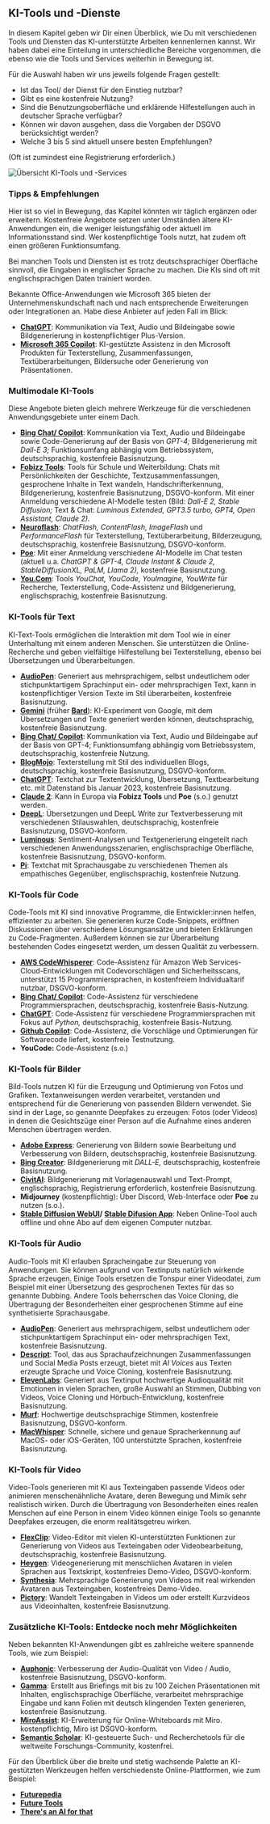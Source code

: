 ## KI-Tools und -Dienste

In diesem Kapitel geben wir Dir  einen Überblick, wie Du mit verschiedenen Tools und Diensten das KI-unterstützte Arbeiten kennenlernen kannst. Wir haben dabei eine Einteilung in unterschiedliche Bereiche vorgenommen, die ebenso wie die Tools und Services weiterhin in Bewegung ist.

Für die Auswahl haben wir uns jeweils folgende Fragen gestellt: 

- Ist das Tool/ der Dienst für den Einstieg nutzbar?
- Gibt es eine kostenfreie Nutzung?
- Sind die Benutzungsoberfläche und erklärende Hilfestellungen auch in deutscher Sprache verfügbar?
- Können wir davon ausgehen, dass die Vorgaben der DSGVO berücksichtigt werden?
- Welche 3 bis 5 sind aktuell unsere besten Empfehlungen?

(Oft ist zumindest eine Registrierung erforderlich.)

![Übersicht KI-Tools und -Services](./images/ai-tools-services.png)


### Tipps & Empfehlungen

Hier ist so viel in Bewegung, das Kapitel könnten wir täglich ergänzen oder erweitern. Kostenfreie Angebote setzen unter Umständen ältere KI-Anwendungen ein, die weniger leistungsfähig oder aktuell im Informationsstand sind. Wer kostenpflichtige Tools nutzt, hat zudem oft einen größeren Funktionsumfang.

Bei manchen Tools und Diensten ist es trotz deutschsprachiger Oberfläche sinnvoll, die Eingaben in englischer Sprache zu machen. Die KIs sind oft mit englischsprachigen Daten trainiert worden.

Bekannte Office-Anwendungen wie Microsoft 365 bieten der Unternehmenskundschaft nach und nach entsprechende Erweiterungen oder Integrationen an. Habe diese Anbieter auf jeden Fall im Blick:

- [**ChatGPT**](https://chat.openai.com/auth/login): Kommunikation via Text, Audio und Bildeingabe sowie Bildgenerierung in kostenpflichtiger Plus-Version.
- [**Microsoft 365 Copilot**](https://support.microsoft.com/de-de/copilot): KI-gestützte Assistenz in den Microsoft Produkten für Texterstellung, Zusammenfassungen, Textüberarbeitungen, Bildersuche oder Generierung von Präsentationen.


### Multimodale KI-Tools

Diese Angebote bieten gleich mehrere Werkzeuge für die verschiedenen Anwendungsgebiete unter einem Dach.

- [**Bing Chat/ Copilot**](https://www.bing.com/search): Kommunikation via Text, Audio und Bildeingabe sowie Code-Generierung auf der Basis von _GPT-4;_ Bildgenerierung mit _Dall-E 3;_ Funktionsumfang abhängig vom Betriebssystem, deutschsprachig, kostenfreie Basisnutzung.
- [**Fobizz Tools**](https://tools.fobizz.com): Tools für Schule und Weiterbildung: Chats mit Persönlichkeiten der Geschichte, Textzusammenfassungen, gesprochene Inhalte in Text wandeln, Handschrifterkennung, Bildgenerierung, kostenfreie Basisnutzung, DSGVO-konform. Mit einer Anmeldung verschiedene AI-Modelle testen (Bild: _Dall-E 2, Stable Diffusion;_ Text & Chat: _Luminous Extended, GPT3.5 turbo, GPT4, Open Assistant, Claude 2)._
- [**Neuroflash**](https://neuroflash.com/de/free-content-generatoren): _ChatFlash, ContentFlash, ImageFlash_ und _PerformanceFlash_ für Texterstellung, Textüberarbeitung, Bilderzeugung, deutschsprachig, kostenfreie Basisnutzung, DSGVO-konform.
- [**Poe**](https://poe.com): Mit einer Anmeldung verschiedene AI-Modelle im Chat testen (aktuell u.a. _ChatGPT & GPT-4, Claude Instant & Claude 2, StableDiffusionXL, PaLM, Llama 2),_ kostenfreie Basisnutzung.
- [**You.Com**](https://you.com): Tools _YouChat, YouCode, YouImagine, YouWrite_ für Recherche, Texterstellung, Code-Assistenz und Bildgenerierung, englischsprachig, kostenfreie Basisnutzung.


### KI-Tools für Text

KI-Text-Tools ermöglichen die Interaktion mit dem Tool wie in einer Unterhaltung mit einem anderen Menschen. Sie unterstützen die Online-Recherche und geben vielfältige Hilfestellung bei Texterstellung, ebenso bei Übersetzungen und Überarbeitungen.

- [**AudioPen**](https://audiopen.ai): Generiert aus mehrsprachigem, selbst undeutlichem oder stichpunktartigem Sprachinput ein- oder mehrsprachigen Text, kann in kostenpflichtiger Version Texte im Stil überarbeiten, kostenfreie Basisnutzung.
- [**Gemini**](https://gemini.google.com/) (früher [**Bard**](https://bard.google.com/chat)): KI-Experiment von Google, mit dem Übersetzungen und Texte generiert werden können, deutschsprachig, kostenfreie Basisnutzung.
- [**Bing Chat/ Copilot**](https://www.bing.com/search): Kommunikation via Text, Audio und Bildeingabe auf der Basis von GPT-4; Funktionsumfang abhängig vom Betriebssystem, deutschsprachig, kostenfreie Nutzung.
- [**BlogMojo**](https://blogmojo.ai): Texterstellung mit Stil des individuellen Blogs, deutschsprachig, kostenfreie Basisnutzung, DSGVO-konform.
- [**ChatGPT**](https://chat.openai.com/auth/login): Textchat zur Textentwicklung, Übersetzung, Textbearbeitung etc. mit Datenstand bis Januar 2023, kostenfreie Basisnutzung. 
- [**Claude 2**](https://claude.ai): Kann in Europa via **Fobizz Tools** und **Poe** (s.o.) genutzt werden.
- [**DeepL**](https://deepl.com): Übersetzungen und DeepL Write zur Textverbesserung mit verschiedenen Stilauswahlen, deutschsprachig, kostenfreie Basisnutzung, DSGVO-konform.
- [**Luminous**](https://app.aleph-alpha.com/): Sentiment-Analysen und Textgenerierung eingeteilt nach verschiedenen Anwendungsszenarien, englischsprachige Oberfläche, kostenfreie Basisnutzung, DSGVO-konform.
- [**Pi**](https://pi.ai/talk): Textchat mit Sprachausgabe zu verschiedenen Themen als empathisches Gegenüber, englischsprachig, kostenfreie Nutzung.


### KI-Tools für Code

Code-Tools mit KI sind innovative Programme, die Entwickler:innen helfen, effizienter zu arbeiten. Sie generieren kurze Code-Snippets, eröffnen Diskussionen über verschiedene Lösungsansätze und bieten Erklärungen zu Code-Fragmenten. Außerdem können sie zur Überarbeitung bestehenden Codes eingesetzt werden, um dessen Qualität zu verbessern.

- [**AWS CodeWhisperer**](https://aws.amazon.com/de/codewhisperer): Code-Assistenz für Amazon Web Services-Cloud-Entwicklungen mit Codevorschlägen und Sicherheitsscans, unterstützt 15 Programmiersprachen, in kostenfreiem Individualtarif nutzbar, DSGVO-konform.
- [**Bing Chat/ Copilot**](https://www.bing.com/search): Code-Assistenz für verschiedene Programmiersprachen, deutschsprachig, kostenfreie Basis-Nutzung.
- [**ChatGPT**](https://chat.openai.com/auth/login): Code-Assistenz für verschiedene Programmiersprachen mit Fokus auf _Python,_ deutschsprachig, kostenfreie Basis-Nutzung.
- [**Github Copilot**](https://github.com/features/copilot): Code-Assistenz, die Vorschläge und Optimierungen für Softwarecode liefert, kostenfreie Testnutzung.
- **YouCode:** Code-Assistenz (s.o.)


### KI-Tools für Bilder

Bild-Tools nutzen KI für die Erzeugung und Optimierung von Fotos und Grafiken. Textanweisungen werden verarbeitet, verstanden und entsprechend für die Generierung von passenden Bildern verwendet. Sie sind in der Lage, so genannte Deepfakes zu erzeugen: Fotos (oder Videos) in denen die Gesichtszüge einer Person auf die Aufnahme eines anderen Menschen übertragen werden.

- [**Adobe Express**](https://www.adobe.com/de/express): Generierung von Bildern sowie Bearbeitung und Verbesserung von Bildern, deutschsprachig, kostenfreie Basisnutzung.
- [**Bing Creator**](https://bing.com/create): Bildgenerierung mit _DALL-E,_ deutschsprachig, kostenfreie Basisnutzung.
- [**CivitAI**](https://civitai.com): Bildgenerierung mit Vorlagenauswahl und Text-Prompt, englischsprachig, Registrierung erforderlich, kostenfreie Basisnutzung.
- **Midjourney** (kostenpflichtig): Über Discord, Web-Interface oder **Poe** zu nutzen (s.o.).
- [**Stable Diffusion WebUI**](https://stablediffusionweb.com/WebUI)**/** [**Stable Difusion App**](https://stablediffusionweb.com/app): Neben Online-Tool auch offline und ohne Abo auf dem eigenen Computer nutzbar.


### KI-Tools für Audio

Audio-Tools mit KI erlauben Spracheingabe zur Steuerung von Anwendungen. Sie können aufgrund von Textinputs natürlich wirkende Sprache erzeugen. Einige Tools ersetzen die Tonspur einer Videodatei, zum Beispiel mit einer Übersetzung des gesprochenen Textes für das so genannte Dubbing. Andere Tools beherrschen das Voice Cloning, die Übertragung der Besonderheiten einer gesprochenen Stimme auf eine synthetisierte Sprachausgabe.

- [**AudioPen**](https://audiopen.ai): Generiert aus mehrsprachigem, selbst undeutlichem oder stichpunktartigem Sprachinput ein- oder mehrsprachigen Text, kostenfreie Basisnutzung.
- [**Descript**](https://www.descript.com): Tool, das aus Sprachaufzeichnungen Zusammenfassungen und Social Media Posts erzeugt, bietet mit _AI Voices_ aus Texten erzeugte Sprache und Voice Cloning, kostenfreie Basisnutzung.
- [**ElevenLabs**](https://elevenlabs.io): Generiert aus Textinput hochwertige Audioqualität mit Emotionen in vielen Sprachen, große Auswahl an Stimmen, Dubbing von Videos, Voice Cloning und Hörbuch-Entwicklung, kostenfreie Basisnutzung.
- [**Murf**](https://murf.ai): Hochwertige deutschsprachige Stimmen, kostenfreie Basisnutzung, DSGVO-konform.
- [**MacWhisper**](https://goodsnooze.gumroad.com/l/macwhisper): Schnelle, sichere und genaue Spracherkennung auf MacOS- oder iOS-Geräten, 100 unterstützte Sprachen, kostenfreie Basisnutzung.


### KI-Tools für Video

Video-Tools generieren mit KI aus Texteingaben passende Videos oder animieren menschenähnliche Avatare, deren Bewegung und Mimik sehr realistisch wirken. Durch die Übertragung von Besonderheiten eines realen Menschen auf eine Person in einem Video können einige Tools so genannte Deepfakes erzeugen, die enorm realitätsgetreu wirken.

- [**FlexClip**](https://www.flexclip.com/de): Video-Editor mit vielen KI-unterstützten Funktionen zur Generierung von Videos aus Texteingaben oder Videobearbeitung, deutschsprachig, kostenfreie Basisnutzung.
- [**Heygen**](https://www.heygen.com): Videogenerierung mit menschlichen Avataren in vielen Sprachen aus Textskript, kostenfreies Demo-Video, DSGVO-konform.
- [**Synthesia**](https://www.synthesia.io): Mehrsprachige Generierung von Videos mit real wirkenden Avataren aus Texteingaben, kostenfreies Demo-Video.
- [**Pictory**](https://pictory.ai): Wandelt Texteingaben in Videos um oder erstellt Kurzvideos aus Videoinhalten, kostenfreie Basisnutzung.

### Zusätzliche KI-Tools: Entdecke noch mehr Möglichkeiten

Neben bekannten KI-Anwendungen gibt es zahlreiche weitere spannende Tools, wie zum Beispiel:

- [**Auphonic**](https://auphonic.com): Verbesserung der Audio-Qualität von Video / Audio, kostenfreie Basisnutzung, DSGVO-konform.
- [**Gamma**](https://gamma.app): Erstellt aus Briefings mit bis zu 100 Zeichen Präsentationen mit Inhalten, englischsprachige Oberfläche, verarbeitet mehrsprachige Eingabe und kann Folien mit deutsch klingenden Texten generieren, kostenfreie Basisnutzung.
- [**MiroAssist**](https://miro.com/de/assist): KI-Erweiterung für Online-Whiteboards mit Miro. kostenpflichtig, Miro ist DSGVO-konform.
- [**Semantic Scholar**](https://www.semanticscholar.org): KI-gesteuerte Such- und Recherchetools für die weltweite Forschungs-Community, kostenfrei.


Für den Überblick über die breite und stetig wachsende Palette an KI-gestützten Werkzeugen helfen verschiedenste Online-Plattformen, wie zum Beispiel:

- [**Futurepedia**](https://www.futurepedia.io)
- [**Future Tools**](https://www.futuretools.io)
- [**There's an AI for that**](https://theresanaiforthat.com)
